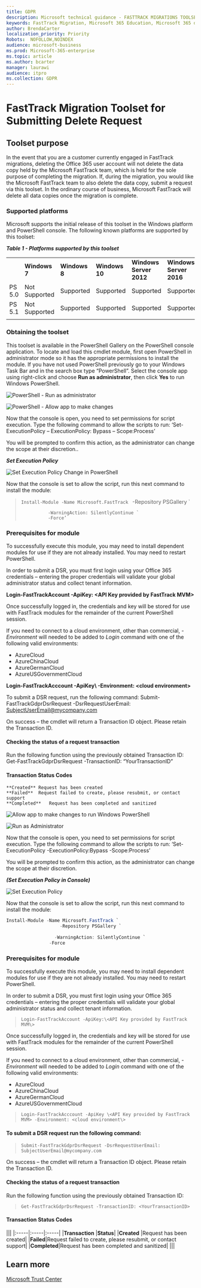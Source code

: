 ```yaml
---
title: GDPR
description: Microsoft technical guidance - FASTTRACK MIGRATIONS TOOLSET FOR SUBMITTING DELETE REQUEST
keywords: FastTrack Migration, Microsoft 365 Education, Microsoft 365 documentation, GDPR
author: BrendaCarter
localization_priority: Priority
Robots:  NOFOLLOW,NOINDEX
audience: microsoft-business
ms.prod: Microsoft-365-enterprise
ms.topic: article
ms.author: bcarter
manager: laurawi
audience: itpro
ms.collection: GDPR
---
```


# FastTrack Migration Toolset for Submitting Delete Request

## Toolset purpose

In the event that you are a customer currently engaged in FastTrack migrations, deleting the Office 365 user account will not delete the data copy held by the Microsoft FastTrack team, which is held for the sole purpose of completing the migration. If, during the migration, you would like the Microsoft FastTrack team to also delete the data copy, submit a request via this toolset. In the ordinary course of business, Microsoft FastTrack will delete all data copies once the migration is complete. 

### Supported platforms
Microsoft supports the initial release of this  toolset in the Windows platform and PowerShell console. The following known platforms are supported by this toolset:
 
***Table 1 - Platforms supported by this toolset***
 
<!--start table here NO HEADER -->
 
 
|||||||
|:-----|:-----|:-----|:-----|:-----|:-----|
| |**Windows 7**|**Windows 8**|**Windows 10**|**Windows Server 2012**|**Windows Server 2016**|
|PS 5.0|Not<br/>Supported|Supported|Supported|Supported|Supported|
|PS 5.1|Not<br/>Supported|Supported|Supported|Supported|Supported|
|||
 
<!-- end of table -->

### Obtaining the toolset

This toolset is available in the PowerShell Gallery on the PowerShell console application.  To locate and load this cmdlet module, first open PowerShell in administrator mode so it has the appropriate permissions to install the module. If you have not used PowerShell previously go to your Windows Task Bar and in the search box type “PowerShell”. Select the console app using right-click and choose **Run as administrator**, then click **Yes** to run Windows PowerShell.

![PowerShell - Run as administrator](media/fasttrack-powershell_image.png)

![PowerShell - Allow app to make changes](media/fasttrack-run-powershell_image.png)

Now that the console is open, you need to set permissions for script execution. Type the following command to allow the scripts to run:
‘Set-ExecutionPolicy – ExecutionPolicy: Bypass – Scope:Process’

You will be prompted to confirm this action, as the administrator can change the scope at their discretion..

***Set Execution Policy***

![Set Execution Policy Change in PowerShell](media/powershell-set-execution-policy_image.png)

Now that the console is set to allow the script,  run this next command to install the module:

>`Install-Module -Name Microsoft.FastTrack `
>               -Repository PSGallery `
>        
>               -WarningAction: SilentlyContinue `
>               -Force’


### Prerequisites for module
To successfully execute this module, you may need to install dependent modules for use if they are not already installed. You may need to restart PowerShell.  

In order to submit a DSR, you must first login using your Office 365 credentials – entering the proper credentials will validate your global administrator status and collect tenant information. 

**Login-FastTrackAccount -ApiKey: \<API Key provided by FastTrack MVM\>**

Once successfully logged in, the credentials and key will be stored for use with FastTrack modules for the remainder of the current PowerShell session.

If you need to connect to a cloud environment, other than commercial, *-Environment* will needed to be added to *Login* command with one of the following valid environments:
- AzureCloud
- AzureChinaCloud
- AzureGermanCloud
- AzureUSGovernmentCloud

**Login-FastTrackAcccount -ApiKey\ <API Key provided by FastTrack MVM> -Environment: <cloud environment\>**

To submit a DSR request, run the following command:
Submit-FastTrackGdprDsrRequest -DsrRequestUserEmail: SubjectUserEmail@mycompany.com

On success – the cmdlet will return a Transaction ID object. Please retain the Transaction ID.


#### Checking the status of a request transaction

Run the following function using the previously obtained Transaction ID:
Get-FastTrackGdprDsrRequest -TransactionID: “YourTransactionID”

#### Transaction Status Codes
    **Created**	Request has been created
    **Failed**	Request failed to create, please resubmit, or contact support
    **Completed**	Request has been completed and sanitized

![Allow app to make changes to run Windows PowerShell](media/fasttrack-run-powershell_image.png)


![Run as Administrator](media/fasttrack-powershell_image.png)

Now that the console is open, you need to set permissions for script execution. Type the following command to allow the scripts to run:
‘Set-ExecutionPolicy -ExecutionPolicy:Bypass -Scope:Process’

You will be prompted to confirm this action, as the administrator can change the scope at their discretion.

***(Set Execution Policy in Console)***

![Set Execution Policy](media/gdpr-execution-policy-powershell.png)

Now that the console is set to allow the script,  run this next command to install the module:

```powershell
Install-Module -Name Microsoft.FastTrack `
                    -Repository PSGallery `
        
                  -WarningAction: SilentlyContinue `
                -Force
```


### Prerequisites for module
To successfully execute this module, you may need to install dependent modules for use if they are not already installed. You may need to restart PowerShell.  

In order to submit a DSR, you must first login using your Office 365 credentials – entering the proper credentials will validate your global administrator status and collect tenant information. 


>`Login-FastTrackAccount -ApiKey:\<API Key provided by FastTrack MVM\>`

Once successfully logged in, the credentials and key will be stored for use with FastTrack modules for the remainder of the current PowerShell session.

If you need to connect to a cloud environment, other than commercial, *-Environment* will needed to be added to *Login* command with one of the following valid environments:
- AzureCloud
- AzureChinaCloud
- AzureGermanCloud
- AzureUSGovernmentCloud

>`Login-FastTrackAcccount -ApiKey \<API Key provided by FastTrack MVM> -Environment: <cloud environment\>`

#### To submit a DSR request run the following command:

>`Submit-FastTrackGdprDsrRequest -DsrRequestUserEmail: SubjectUserEmail@mycompany.com`

On success – the cmdlet will return a Transaction ID object. Please retain the Transaction ID.

#### Checking the status of a request transaction
Run the following function using the previously obtained Transaction ID:

>`Get-FastTrackGdprDsrRequest -TransactionID: <YourTransactionID>`


#### Transaction Status Codes
<!--start table here no header -->


|||
|:-----|:-----|:-----|
|**Transaction** |**Status**|
|**Created** |Request has been created|
|**Failed**|Request failed to create, please resubmit, or contact support|
|**Completed**|Request has been completed and sanitized|
|||

<!-- end of table -->

<!-- original version: **Created**	Request has been created<br/>**Failed**	Request failed to create, please resubmit, or contact support<br/>**Completed**	Request has been completed and sanitized -->


## Learn more
[Microsoft Trust Center](https://www.microsoft.com/en-us/TrustCenter/Privacy/gdpr/default.aspx)